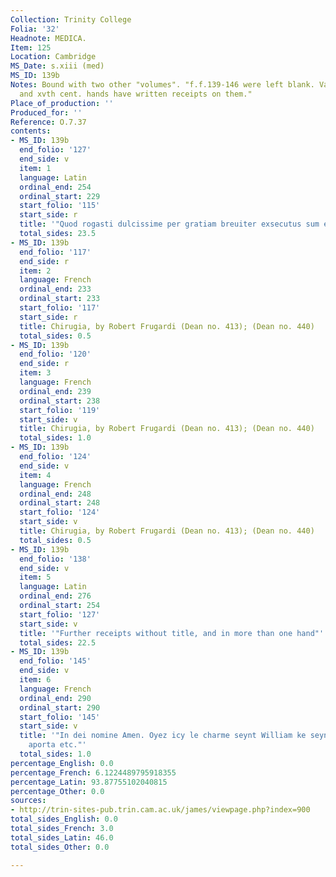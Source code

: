 ```yaml
---
Collection: Trinity College
Folia: '32'
Headnote: MEDICA.
Item: 125
Location: Cambridge
MS_Date: s.xiii (med)
MS_ID: 139b
Notes: Bound with two other "volumes". "f.f.139-146 were left blank. Various xivth
  and xvth cent. hands have written receipts on them."
Place_of_production: ''
Produced_for: ''
Reference: O.7.37
contents:
- MS_ID: 139b
  end_folio: '127'
  end_side: v
  item: 1
  language: Latin
  ordinal_end: 254
  ordinal_start: 229
  start_folio: '115'
  start_side: r
  title: '"Quod rogasti dulcissime per gratiam breuiter exsecutus sum etc."'
  total_sides: 23.5
- MS_ID: 139b
  end_folio: '117'
  end_side: r
  item: 2
  language: French
  ordinal_end: 233
  ordinal_start: 233
  start_folio: '117'
  start_side: r
  title: Chirugia, by Robert Frugardi (Dean no. 413); (Dean no. 440)
  total_sides: 0.5
- MS_ID: 139b
  end_folio: '120'
  end_side: r
  item: 3
  language: French
  ordinal_end: 239
  ordinal_start: 238
  start_folio: '119'
  start_side: v
  title: Chirugia, by Robert Frugardi (Dean no. 413); (Dean no. 440)
  total_sides: 1.0
- MS_ID: 139b
  end_folio: '124'
  end_side: v
  item: 4
  language: French
  ordinal_end: 248
  ordinal_start: 248
  start_folio: '124'
  start_side: v
  title: Chirugia, by Robert Frugardi (Dean no. 413); (Dean no. 440)
  total_sides: 0.5
- MS_ID: 139b
  end_folio: '138'
  end_side: v
  item: 5
  language: Latin
  ordinal_end: 276
  ordinal_start: 254
  start_folio: '127'
  start_side: v
  title: '"Further receipts without title, and in more than one hand"'
  total_sides: 22.5
- MS_ID: 139b
  end_folio: '145'
  end_side: v
  item: 6
  language: French
  ordinal_end: 290
  ordinal_start: 290
  start_folio: '145'
  start_side: v
  title: '"In dei nomine Amen. Oyez icy le charme seynt William ke seynt Gabriel luy
    aporta etc."'
  total_sides: 1.0
percentage_English: 0.0
percentage_French: 6.1224489795918355
percentage_Latin: 93.87755102040815
percentage_Other: 0.0
sources:
- http://trin-sites-pub.trin.cam.ac.uk/james/viewpage.php?index=900
total_sides_English: 0.0
total_sides_French: 3.0
total_sides_Latin: 46.0
total_sides_Other: 0.0

---
```

